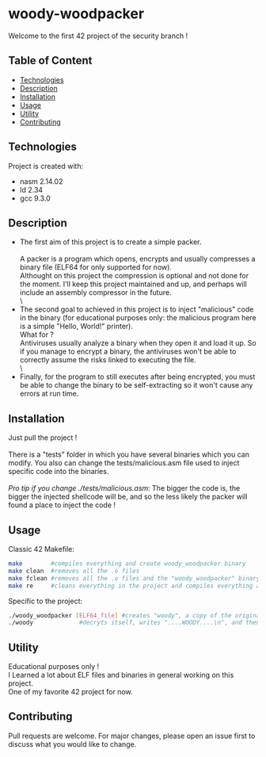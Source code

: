 # woody-woodpacker
Welcome to the first 42 project of the security branch !

## Table of Content

* [Technologies](#technologies)
* [Description](#description)
* [Installation](#installation)
* [Usage](#usage)
* [Utility](#utility)
* [Contributing](#contributing)

## Technologies

Project is created with:
* nasm 2.14.02
* ld 2.34
* gcc 9.3.0

## Description

* The first aim of this project is to create a simple packer.\
\
A packer is a program which opens, encrypts and usually compresses a binary file (ELF64 for only supported for now).\
Althought on this project the compression is optional and not done for the moment. I'll keep this project maintained and up, and perhaps will include an assembly compressor in the future.\
\
* The second goal to achieved in this project is to inject "malicious" code in the binary (for educational purposes only: the malicious program here is a simple "Hello, World!" printer).\
What for ?\
Antiviruses usually analyze a binary when they open it and load it up. So if you manage to encrypt a binary, the antiviruses won't be able to correctly assume the risks linked to executing the file.\
\
* Finally, for the program to still executes after being encrypted, you must be able to change the binary to be self-extracting so it won't cause any errors at run time.

## Installation

Just pull the project !\
\
There is a "tests" folder in which you have several binaries which you can modify. You also can change the tests/malicious.asm file used to inject specific code into the binaries.\
\
*Pro tip if you change ./tests/malicious.asm*: The bigger the code is, the bigger the injected shellcode will be, and so the less likely the packer will found a place to inject the code !

## Usage

Classic 42 Makefile:
````sh
make		#compiles everything and create woody_woodpacker binary
make clean	#removes all the .o files
make fclean	#removes all the .o files and the "woody_woodpacker" binary
make re		#cleans everything in the project and compiles everything again
````

Specific to the project:
````sh
./woody_woodpacker [ELF64_file]	#creates "woody", a copy of the original binary with injected code in it
./woody				#decryts itself, writes "....WOODY....\n", and then does the same thing as the binary from which it has been created
````

## Utility

Educational purposes only !\
I Learned a lot about ELF files and binaries in general working on this project.\
One of my favorite 42 project for now.

## Contributing

Pull requests are welcome. For major changes, please open an issue first to discuss what you would like to change.